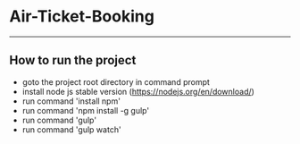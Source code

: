 # Air-Ticket-Booking
------------
## How to run the project
- goto the project root directory in command prompt   
- install node js stable version (https://nodejs.org/en/download/)  
- run command 'install npm'  
- run command 'npm install -g gulp'  
- run command 'gulp' 
- run command 'gulp watch' 
